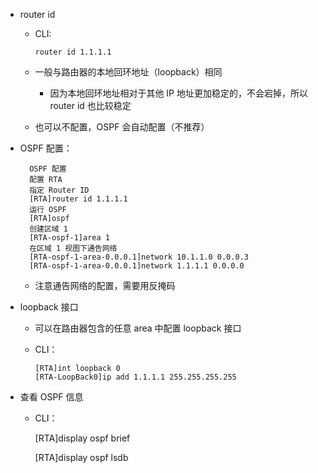 - router id 
  - CLI:

        router id 1.1.1.1
  - 一般与路由器的本地回环地址（loopback）相同
    - 因为本地回环地址相对于其他 IP 地址更加稳定的，不会宕掉，所以 router id 也比较稳定
  - 也可以不配置，OSPF 会自动配置（不推荐）
- OSPF 配置：

        OSPF 配置
        配置 RTA
        指定 Router ID
        [RTA]router id 1.1.1.1
        运行 OSPF
        [RTA]ospf
        创建区域 1
        [RTA-ospf-1]area 1
        在区域 1 视图下通告网络
        [RTA-ospf-1-area-0.0.0.1]network 10.1.1.0 0.0.0.3
        [RTA-ospf-1-area-0.0.0.1]network 1.1.1.1 0.0.0.0
  - 注意通告网络的配置，需要用反掩码
- loopback 接口
  - 可以在路由器包含的任意 area 中配置 loopback 接口
  - CLI：

        [RTA]int loopback 0
        [RTA-LoopBack0]ip add 1.1.1.1 255.255.255.255
- 查看 OSPF 信息
  - CLI：

       [RTA]display ospf brief

       [RTA]display ospf lsdb